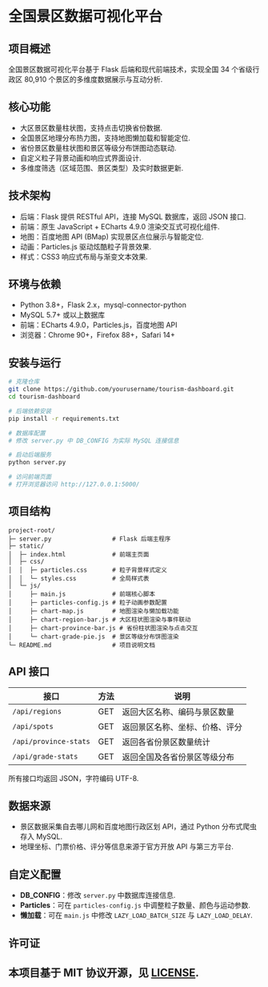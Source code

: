 # 全国景区数据可视化平台

## 项目概述  
全国景区数据可视化平台基于 Flask 后端和现代前端技术，实现全国 34 个省级行政区 80,910 个景区的多维度数据展示与互动分析.  

## 核心功能  
- 大区景区数量柱状图，支持点击切换省份数据.  
- 全国景区地理分布热力图，支持地图懒加载和智能定位.  
- 省份景区数量柱状图和景区等级分布饼图动态联动.  
- 自定义粒子背景动画和响应式界面设计.  
- 多维度筛选（区域范围、景区类型）及实时数据更新.  

## 技术架构  
- 后端：Flask 提供 RESTful API，连接 MySQL 数据库，返回 JSON 接口.  
- 前端：原生 JavaScript + ECharts 4.9.0 渲染交互式可视化组件.  
- 地图：百度地图 API (BMap) 实现景区点位展示与智能定位.  
- 动画：Particles.js 驱动炫酷粒子背景效果.  
- 样式：CSS3 响应式布局与渐变文本效果.  

## 环境与依赖  
- Python 3.8+，Flask 2.x，mysql-connector-python  
- MySQL 5.7+ 或以上数据库  
- 前端：ECharts 4.9.0，Particles.js，百度地图 API  
- 浏览器：Chrome 90+，Firefox 88+，Safari 14+  

## 安装与运行  

```bash
# 克隆仓库
git clone https://github.com/yourusername/tourism-dashboard.git  
cd tourism-dashboard  

# 后端依赖安装
pip install -r requirements.txt  

# 数据库配置
# 修改 server.py 中 DB_CONFIG 为实际 MySQL 连接信息

# 启动后端服务
python server.py  

# 访问前端页面
# 打开浏览器访问 http://127.0.0.1:5000/  
```

## 项目结构  

```
project-root/
├─ server.py                 # Flask 后端主程序
├─ static/                   
│  ├─ index.html             # 前端主页面
│  ├─ css/                   
│  │  ├─ particles.css       # 粒子背景样式定义
│  │  └─ styles.css          # 全局样式表
│  └─ js/                    
│     ├─ main.js             # 前端核心脚本
│     ├─ particles-config.js # 粒子动画参数配置
│     ├─ chart-map.js        # 地图渲染与懒加载功能
│     ├─ chart-region-bar.js # 大区柱状图渲染与事件联动
│     ├─ chart-province-bar.js # 省份柱状图渲染与点击交互
│     └─ chart-grade-pie.js  # 景区等级分布饼图渲染
└─ README.md                 # 项目说明文档  
```

## API 接口  

| 接口                   | 方法  | 说明                             |
|-----------------------|------|----------------------------------|
| `/api/regions`        | GET  | 返回大区名称、编码与景区数量     |
| `/api/spots`          | GET  | 返回景区名称、坐标、价格、评分   |
| `/api/province-stats` | GET  | 返回各省份景区数量统计           |
| `/api/grade-stats`    | GET  | 返回全国及各省份景区等级分布     |

所有接口均返回 JSON，字符编码 UTF-8.  

## 数据来源  
- 景区数据采集自去哪儿网和百度地图行政区划 API，通过 Python 分布式爬虫存入 MySQL.  
- 地理坐标、门票价格、评分等信息来源于官方开放 API 与第三方平台.  

## 自定义配置  
- **DB_CONFIG**：修改 `server.py` 中数据库连接信息.  
- **Particles**：可在 `particles-config.js` 中调整粒子数量、颜色与运动参数.  
- **懒加载**：可在 `main.js` 中修改 `LAZY_LOAD_BATCH_SIZE` 与 `LAZY_LOAD_DELAY`.  

## 许可证  
本项目基于 MIT 协议开源，见 [LICENSE](LICENSE).  
---
